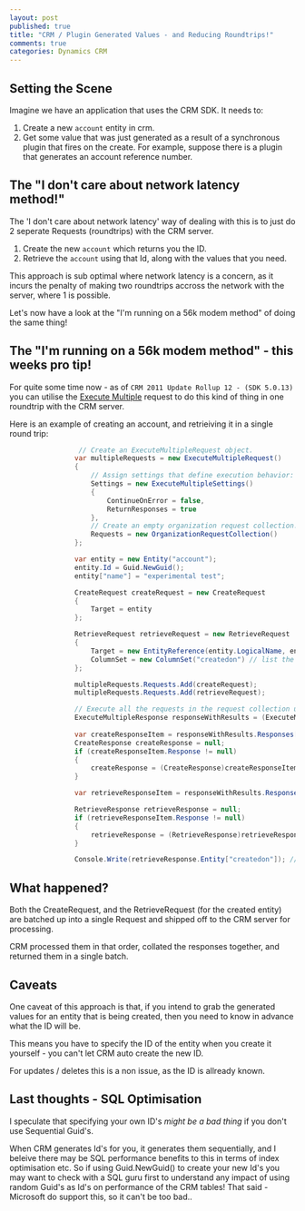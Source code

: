 ```yaml
---
layout: post
published: true
title: "CRM / Plugin Generated Values - and Reducing Roundtrips!"
comments: true
categories: Dynamics CRM
---
```


## Setting the Scene
Imagine we have an application that uses the CRM SDK. It needs to:

1. Create a new `account` entity in crm.
2. Get some value that was just generated as a result of a synchronous plugin that fires on the create. For example, suppose there is a plugin that generates an account reference number.

## The "I don't care about network latency method!"
The 'I don't care about network latency' way of dealing with this is to just do 2 seperate Requests (roundtrips) with the CRM server.

1. Create the new `account` which returns you the ID.
2. Retrieve the `account` using that Id, along with the values that you need.

This approach is sub optimal where network latency is a concern, as it incurs the penalty of making two roundtrips accross the network with the server, where 1 is possible.

Let's now have a look at the "I'm running on a 56k modem method" of doing the same thing!
<!-- more -->

## The "I'm running on a 56k modem method" - this weeks pro tip!
For quite some time now - as of `CRM 2011 Update Rollup 12 - (SDK 5.0.13)` you can utilise the [Execute Multiple](http://msdn.microsoft.com/en-gb/library/jj863604(v=crm.5).aspx) request to do this kind of thing in one roundtrip with the CRM server.

Here is an example of creating an account, and retrieiving it in a single round trip:

``` csharp
 				 // Create an ExecuteMultipleRequest object.
                var multipleRequests = new ExecuteMultipleRequest()
                {
                    // Assign settings that define execution behavior: continue on error, return responses. 
                    Settings = new ExecuteMultipleSettings()
                    {
                        ContinueOnError = false,
                        ReturnResponses = true
                    },
                    // Create an empty organization request collection.
                    Requests = new OrganizationRequestCollection()
                };

                var entity = new Entity("account");
                entity.Id = Guid.NewGuid();
                entity["name"] = "experimental test";

                CreateRequest createRequest = new CreateRequest
                {
                    Target = entity
                };

                RetrieveRequest retrieveRequest = new RetrieveRequest
                {
                    Target = new EntityReference(entity.LogicalName, entity.Id),
                    ColumnSet = new ColumnSet("createdon") // list the fields that you want here
                };

                multipleRequests.Requests.Add(createRequest);
                multipleRequests.Requests.Add(retrieveRequest);

                // Execute all the requests in the request collection using a single web method call.
                ExecuteMultipleResponse responseWithResults = (ExecuteMultipleResponse)orgService.Execute(multipleRequests);
                             
                var createResponseItem = responseWithResults.Responses[0];
                CreateResponse createResponse = null;
                if (createResponseItem.Response != null)
                {
                    createResponse = (CreateResponse)createResponseItem.Response;
                }

                var retrieveResponseItem = responseWithResults.Responses[1];

                RetrieveResponse retrieveResponse = null;
                if (retrieveResponseItem.Response != null)
                {
                    retrieveResponse = (RetrieveResponse)retrieveResponseItem.Response;
                }

                Console.Write(retrieveResponse.Entity["createdon"]); // yup - we got the value we needed!

```

## What happened?
Both the CreateRequest, and the RetrieveRequest (for the created entity) are batched up into a single Request and shipped off to the CRM server for processing.

CRM processed them in that order, collated the responses together, and returned them in a single batch.

## Caveats
One caveat of this approach is that, if you intend to grab the generated values for an entity that is being created, then you need to know in advance what the ID will be.

This means you have to specify the ID of the entity when you create it yourself - you can't let CRM auto create the new ID. 

For updates / deletes this is a non issue, as the ID is allready known.

## Last thoughts - SQL Optimisation
I speculate that specifying your own ID's _might be a bad thing_ if you don't use Sequential Guid's.

When CRM generates Id's for you, it generates them sequentially, and I beleive there may be SQL performance benefits to this in terms of index optimisation etc. So if using Guid.NewGuid() to create your new Id's you may want to check with a SQL guru first to understand any impact of using random Guid's as Id's on performance of the CRM tables! That said - Microsoft do support this, so it can't be too bad..
